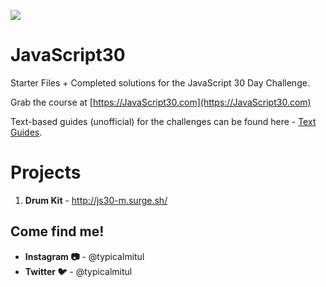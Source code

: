 ![](https://javascript30.com/images/JS3-social-share.png)

# JavaScript30

Starter Files + Completed solutions for the JavaScript 30 Day Challenge. 

Grab the course at [https://JavaScript30.com](https://JavaScript30.com)

Text-based guides (unofficial) for the challenges can be found here - [Text Guides](https://github.com/nitishdayal/JavaScript30).

# Projects

1. **Drum Kit** - http://js30-m.surge.sh/


## Come find me!

* **Instagram :camera:** - @typicalmitul
* **Twitter :bird:** - @typicalmitul


     
